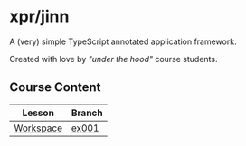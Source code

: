 # xpr/jinn

A (very) simple TypeScript annotated application framework.

Created with love by _"under the hood"_ course students.

## Course Content

| Lesson                                | Branch                                         |
|---------------------------------------|------------------------------------------------|
| [Workspace](./course/01-workspace.md) | [ex001](https://github.com/ziv/xpr/tree/ex001) |
